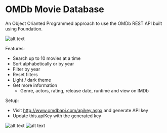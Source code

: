 # OMDb Movie Database

An Object Orianted Programmed approach to use the OMDb REST API built using Foundation.

![alt text](https://i.imgur.com/DsiX4l6.png)

Features:
- Search up to 10 movies at a time
- Sort alphabetically or by year
- Filter by year
- Reset filters
- Light / dark theme
- Get more information
  - Genre, actors, rating, release date, runtime and view on IMDb
  
Setup:
- Visit http://www.omdbapi.com/apikey.aspx and generate API key
- Update this.apiKey with the generated key
 
![alt text](https://i.imgur.com/IYrtunU.png)
![alt text](https://i.imgur.com/iT9igJp.png)
